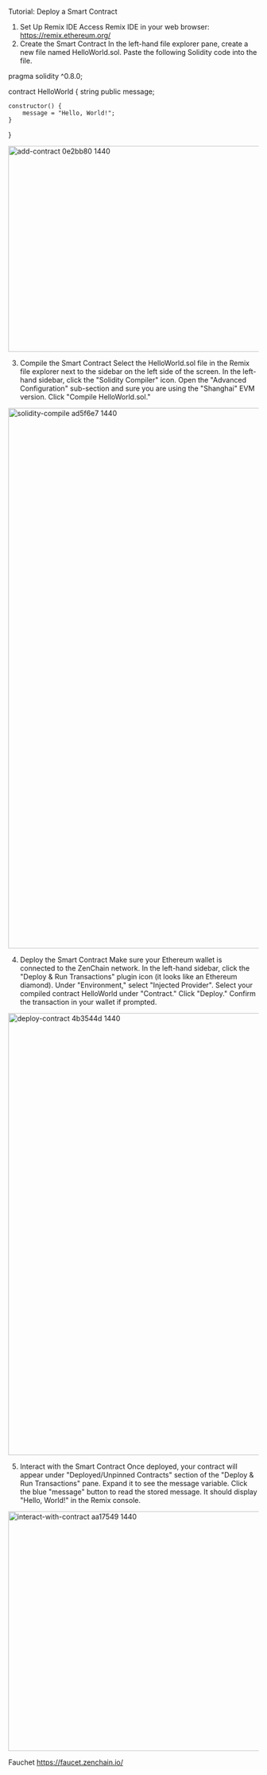 Tutorial: Deploy a Smart Contract

1. Set Up Remix IDE
Access Remix IDE in your web browser: https://remix.ethereum.org/
2. Create the Smart Contract
In the left-hand file explorer pane, create a new file named HelloWorld.sol.
Paste the following Solidity code into the file.

pragma solidity ^0.8.0;

contract HelloWorld {
    string public message;

    constructor() {
        message = "Hello, World!";
    }
}



<img width="720" height="414" alt="add-contract 0e2bb80 1440" src="https://github.com/user-attachments/assets/66283c99-b282-46cb-9bc3-ec0796c89c3d" />


3. Compile the Smart Contract
Select the HelloWorld.sol file in the Remix file explorer next to the sidebar on the left side of the screen.
In the left-hand sidebar, click the "Solidity Compiler" icon.
Open the "Advanced Configuration" sub-section and sure you are using the "Shanghai" EVM version.
Click "Compile HelloWorld.sol."


<img width="1440" height="1087" alt="solidity-compile ad5f6e7 1440" src="https://github.com/user-attachments/assets/a444772a-5403-4422-b8a1-65084aa37543" />

4. Deploy the Smart Contract
Make sure your Ethereum wallet is connected to the ZenChain network.
In the left-hand sidebar, click the "Deploy & Run Transactions" plugin icon (it looks like an Ethereum diamond).
Under "Environment," select "Injected Provider".
Select your compiled contract HelloWorld under "Contract."
Click "Deploy." Confirm the transaction in your wallet if prompted.

<img width="1440" height="889" alt="deploy-contract 4b3544d 1440" src="https://github.com/user-attachments/assets/1990f961-26d0-4e24-9db6-74b60a959c96" />

5. Interact with the Smart Contract
Once deployed, your contract will appear under "Deployed/Unpinned Contracts" section of the "Deploy & Run Transactions" pane.
Expand it to see the message variable.
Click the blue "message" button to read the stored message. It should display "Hello, World!" in the Remix console.

<img width="1440" height="482" alt="interact-with-contract aa17549 1440" src="https://github.com/user-attachments/assets/36b0a80a-2509-418a-a2fc-58132ca9835c" />

Fauchet https://faucet.zenchain.io/
